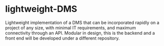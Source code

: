 # lightweight-DMS
Lightweight implementation of a DMS that can be incorporated rapidly on a project of any size, with minimal IT requirements, and maximum connectivity through an API. Modular in design, this is the backend and a front end will be developed under a different repository.
